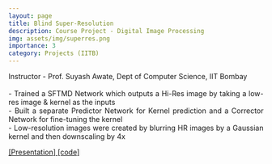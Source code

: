 ```yaml
---
layout: page
title: Blind Super-Resolution
description: Course Project - Digital Image Processing
img: assets/img/superres.png
importance: 3
category: Projects (IITB)
---
```


<p align="justify"> Instructor - Prof. Suyash Awate, Dept of Computer Science, IIT Bombay <br> <br>
- Trained a SFTMD Network which outputs a Hi-Res image by taking a low-res image & kernel as the inputs <br>
- Built a separate Predictor Network for Kernel prediction and a Corrector Network for fine-tuning the kernel <br>
- Low-resolution images were created by blurring HR images by a Gaussian kernel and then downscaling by 4x</p>

<a href = "https://jay6101.github.io/assets/pdf/CS663_presentation.pdf"> [Presentation]</a><a href = "https://github.com/jay6101/Blind-Super_Resolution"> [code]</a>